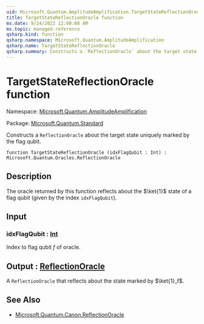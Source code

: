 ```yaml
---
uid: Microsoft.Quantum.AmplitudeAmplification.TargetStateReflectionOracle
title: TargetStateReflectionOracle function
ms.date: 9/24/2022 12:00:00 AM
ms.topic: managed-reference
qsharp.kind: function
qsharp.namespace: Microsoft.Quantum.AmplitudeAmplification
qsharp.name: TargetStateReflectionOracle
qsharp.summary: Constructs a `ReflectionOracle` about the target state uniquely marked by the flag qubit.
---
```


# TargetStateReflectionOracle function

Namespace: [Microsoft.Quantum.AmplitudeAmplification](xref:Microsoft.Quantum.AmplitudeAmplification)

Package: [Microsoft.Quantum.Standard](https://nuget.org/packages/Microsoft.Quantum.Standard)


Constructs a `ReflectionOracle` about the target state uniquely marked by the flag qubit.

```qsharp
function TargetStateReflectionOracle (idxFlagQubit : Int) : Microsoft.Quantum.Oracles.ReflectionOracle
```


## Description

The oracle returned by this function reflects about the $\ket{1}$ stateof a flag qubit (given by the index `idxFlagQubit`).

## Input

### idxFlagQubit : [Int](xref:microsoft.quantum.qsharp.valueliterals#int-literals)

Index to flag qubit $f$ of oracle.



## Output : [ReflectionOracle](xref:Microsoft.Quantum.Oracles.ReflectionOracle)

A `ReflectionOracle` that reflects about the state marked by $\ket{1}_f$.

## See Also

- [Microsoft.Quantum.Canon.ReflectionOracle](xref:Microsoft.Quantum.Canon.ReflectionOracle)